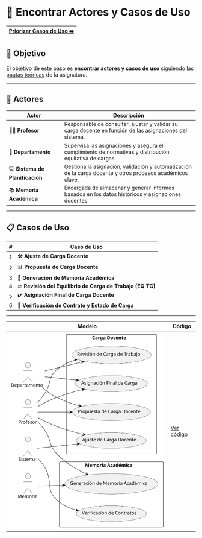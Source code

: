 # 📝 Encontrar Actores y Casos de Uso

[Priorizar Casos de Uso ➡️](PriorizarCasosDeUso.md) |
|--:|

## 🎯 **Objetivo**

El objetivo de este paso es **encontrar actores y casos de uso** siguiendo las [pautas teóricas](https://github.com/mmasias/IdSw1/blob/main/temario/contenidos/CdU.eAyCdU.md#c%C3%B3mo) de la asignatura.

---

## 👥 **Actores**  

| **Actor**                       | **Descripción**                                                                                            |  
|---------------------------------|------------------------------------------------------------------------------------------------------------|  
| 👨‍🏫 **Profesor**                 | Responsable de consultar, ajustar y validar su carga docente en función de las asignaciones del sistema.   |  
| 🏢 **Departamento**             | Supervisa las asignaciones y asegura el cumplimiento de normativas y distribución equitativa de cargas.    |  
| 💻 **Sistema de Planificación** | Gestiona la asignación, validación y automatización de la carga docente y otros procesos académicos clave. |  
| 📚 **Memoria Académica**        | Encargada de almacenar y generar informes basados en los datos históricos y asignaciones docentes.         |  

---

## 📋 **Casos de Uso**  

| **#** | **Caso de Uso**                                           |
|-------|-----------------------------------------------------------|
| 1     | 🛠️ **Ajuste de Carga Docente**                            | 
| 2     | 📊 **Propuesta de Carga Docente**                         |
| 3     | 📑 **Generación de Memoria Académica**                    | 
| 4     | ⚖️ **Revisión del Equilibrio de Carga de Trabajo (EQ TC)**|
| 5     | ✔️ **Asignación Final de Carga Docente**                  |
| 6     | 📜 **Verificación de Contrato y Estado de Carga**         | 


---

| **Modelo** | **Código** |
|--------------|--------------------|
| ![Modelo](/images/modelosUML/CdU/EncontrarCasos.svg) | [Ver código](/modelosUML/CdU/encontrarCasos.puml) |
